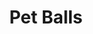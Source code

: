 ---
title: 'Pet Balls'
description: 'El juego consta de 15 niveles divididos entre 5 tipos de minijuegos y 3 niveles de dificultad. O lo que es lo mismo 3 niveles ascendentes en dificultad para cada uno de los 5 “pets” los cuales manejamos. '
categories: ['Arcade', 'Physics']
developer: 'Frasquito Games'
released: 'December 2021'
technology: 'JavaScript (Cocos Creator)'
platforms: 'Browser (web)'
thumbnailUrl: '/images/pet-balls.png'
videoUrl: '/videos/pet-balls.mp4'
iframeUrl: 'https://itch.io/embed-upload/4544764?color=6842ff'
---